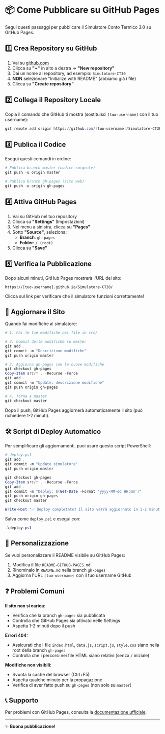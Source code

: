 # 📦 Come Pubblicare su GitHub Pages

Segui questi passaggi per pubblicare il Simulatore Conto Termico 3.0 su GitHub Pages.

## 1️⃣ Crea Repository su GitHub

1. Vai su [github.com](https://github.com)
2. Clicca su **"+"** in alto a destra → **"New repository"**
3. Dai un nome al repository, ad esempio: `Simulatore-CT30`
4. **NON** selezionare "Initialize with README" (abbiamo già i file)
5. Clicca su **"Create repository"**

## 2️⃣ Collega il Repository Locale

Copia il comando che GitHub ti mostra (sostituisci `[tuo-username]` con il tuo username):

```powershell
git remote add origin https://github.com/[tuo-username]/Simulatore-CT30.git
```

## 3️⃣ Publica il Codice

Esegui questi comandi in ordine:

```powershell
# Publica branch master (codice sorgente)
git push -u origin master

# Publica branch gh-pages (sito web)
git push -u origin gh-pages
```

## 4️⃣ Attiva GitHub Pages

1. Vai su GitHub nel tuo repository
2. Clicca su **"Settings"** (Impostazioni)
3. Nel menu a sinistra, clicca su **"Pages"**
4. Sotto **"Source"**, seleziona:
   - **Branch**: `gh-pages`
   - **Folder**: `/ (root)`
5. Clicca su **"Save"**

## 5️⃣ Verifica la Pubblicazione

Dopo alcuni minuti, GitHub Pages mostrerà l'URL del sito:

```
https://[tuo-username].github.io/Simulatore-CT30/
```

Clicca sul link per verificare che il simulatore funzioni correttamente!

## 🔄 Aggiornare il Sito

Quando fai modifiche al simulatore:

```powershell
# 1. Fai le tue modifiche nei file in src/

# 2. Commit delle modifiche su master
git add .
git commit -m "Descrizione modifiche"
git push origin master

# 3. Aggiorna gh-pages con le nuove modifiche
git checkout gh-pages
Copy-Item src/* . -Recurse -Force
git add .
git commit -m "Update: descrizione modifiche"
git push origin gh-pages

# 4. Torna a master
git checkout master
```

Dopo il push, GitHub Pages aggiornerà automaticamente il sito (può richiedere 1-2 minuti).

## 🛠️ Script di Deploy Automatico

Per semplificare gli aggiornamenti, puoi usare questo script PowerShell:

```powershell
# deploy.ps1
git add .
git commit -m "Update simulatore"
git push origin master

git checkout gh-pages
Copy-Item src/* . -Recurse -Force
git add .
git commit -m "Deploy: $(Get-Date -Format 'yyyy-MM-dd HH:mm')"
git push origin gh-pages
git checkout master

Write-Host "✅ Deploy completato! Il sito verrà aggiornato in 1-2 minuti." -ForegroundColor Green
```

Salva come `deploy.ps1` e esegui con:

```powershell
.\deploy.ps1
```

## 🎨 Personalizzazione

Se vuoi personalizzare il README visibile su GitHub Pages:

1. Modifica il file `README-GITHUB-PAGES.md`
2. Rinominalo in `README.md` nella branch `gh-pages`
3. Aggiorna l'URL `[tuo-username]` con il tuo username GitHub

## ❓ Problemi Comuni

**Il sito non si carica:**
- Verifica che la branch `gh-pages` sia pubblicata
- Controlla che GitHub Pages sia attivato nelle Settings
- Aspetta 1-2 minuti dopo il push

**Errori 404:**
- Assicurati che i file `index.html`, `data.js`, `script.js`, `style.css` siano nella root della branch `gh-pages`
- Controlla che i percorsi nei file HTML siano relativi (senza `/` iniziale)

**Modifiche non visibili:**
- Svuota la cache del browser (Ctrl+F5)
- Aspetta qualche minuto per la propagazione
- Verifica di aver fatto push su `gh-pages` (non solo su `master`)

## 📞 Supporto

Per problemi con GitHub Pages, consulta la [documentazione ufficiale](https://docs.github.com/pages).

---

✨ **Buona pubblicazione!**
